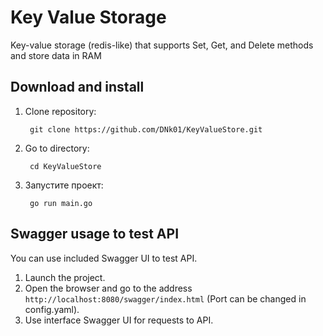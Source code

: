 # Key Value Storage

Key-value storage (redis-like) that supports Set, Get, and Delete methods and store data in RAM

## Download and install

1. Clone repository:

        git clone https://github.com/DNk01/KeyValueStore.git


2. Go to directory:

        cd KeyValueStore


3. Запустите проект:

        go run main.go


## Swagger usage to test API

You can use included Swagger UI to test API.

1. Launch the project.
2. Open the browser and go to the address `http://localhost:8080/swagger/index.html` (Port can be changed in config.yaml).
3. Use interface Swagger UI for requests to API.
